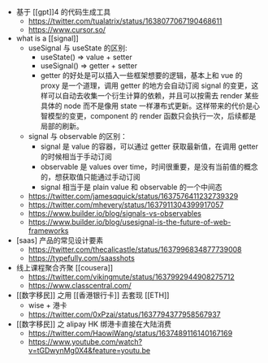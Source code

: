 - 基于 [[gpt]]4 的代码生成工具
	- https://twitter.com/tualatrix/status/1638077067190468611
	- https://www.cursor.so/
- what is a [[signal]]
	- useSignal 与 useState 的区别:
		- useState() => value + setter
		- useSignal() => getter + setter
		- getter 的好处是可以插入一些框架想要的逻辑，基本上和 vue 的 proxy 是一个道理，调用 getter 的地方会自动订阅 signal 的变更，这样可以自动去收集一个衍生计算的依赖，并且可以按需去 render 某些具体的 node 而不是像用 state 一样瀑布式更新。这样带来的代价是心智模型的变更，component 的 render 函数只会执行一次，后续都是局部的刷新。
	- signal 与 observable 的区别：
		- signal 是 value 的容器，可以通过 getter 获取最新值，在调用 getter 的时候相当于手动订阅
		- observable 是 values over time，时间很重要，是没有当前值的概念的，想获取值只能通过手动订阅
		- signal 相当于是 plain value 和 observable 的一个中间态
	- https://twitter.com/jamesqquick/status/1637576411232739329
	- https://twitter.com/mhevery/status/1637911304399917057
	- https://www.builder.io/blog/signals-vs-observables
	- https://www.builder.io/blog/usesignal-is-the-future-of-web-frameworks
- [saas] 产品的常见设计要素
	- https://twitter.com/thecalicastle/status/1637996834877739008
	- https://typefully.com/saasshots
- 线上课程聚合齐聚 [[cousera]]
	- https://twitter.com/vikingmute/status/1637992944908275712
	- https://www.classcentral.com/
- [[数字移民]] 之用 [[香港银行卡]] 去套现 [[ETH]]
	- wise + 港卡
	- https://twitter.com/0xPzai/status/1637794377958567937
- [[数字移民]] 之 alipay HK 绑港卡直接在大陆消费
	- https://twitter.com/HaowiWang/status/1637489116140167169
	- https://www.youtube.com/watch?v=tGDwynMg0X4&feature=youtu.be